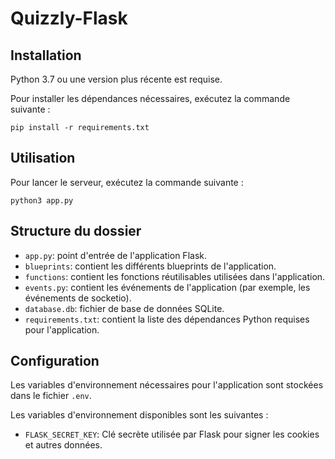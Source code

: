 # Quizzly-Flask

## Installation
Python 3.7 ou une version plus récente est requise.

Pour installer les dépendances nécessaires, exécutez la commande suivante :
```shell
pip install -r requirements.txt
```

## Utilisation
Pour lancer le serveur, exécutez la commande suivante :
```shell
python3 app.py
```

## Structure du dossier
- `app.py`: point d'entrée de l'application Flask.
- `blueprints`: contient les différents blueprints de l'application.
- `functions`: contient les fonctions réutilisables utilisées dans l'application.
- `events.py`: contient les événements de l'application (par exemple, les événements de socketio).
- `database.db`: fichier de base de données SQLite.
- `requirements.txt`: contient la liste des dépendances Python requises pour l'application.

## Configuration

Les variables d'environnement nécessaires pour l'application sont stockées dans le fichier `.env`.

Les variables d'environnement disponibles sont les suivantes :
- `FLASK_SECRET_KEY`: Clé secrète utilisée par Flask pour signer les cookies et autres données.
